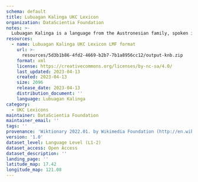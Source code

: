 ```yaml
---
schema: default
title: Lubuagan Kalinga UKC Lexicon
organization: DataScientia Foundation
notes: >-
  Lubuagan Kalinga is a language from the Austronesian family, spoken in Oceania. The UKC Lexicon of Lubuagan Kalinga is represented as a lexico-semantic network. It consists of words, word senses, synsets, as well as sense-level and synset-level relationships.
resources:
  - name: Lubuagan Kalinga UKC Lexicon LMF format
    url: >-
      resources/5d3b1b86-4fd2-4669-b2b7-7b1a8956cc12/output-knb.zip
    format: xml
    license: https://creativecommons.org/licenses/by-nc-sa/4.0/
    last_updated: 2023-04-13
    created: 2023-04-13
    size: 2096
    release_date: 2023-04-13
    distribution_document: ''
    language: Lubuagan Kalinga
category:
  - UKC Lexicons
maintainer: DataScientia Foundation
maintainer_email: ''
tags: ''
provenance: 'Wiktionary 2022.01. by Wikimedia Foundation (http://en.wiktionary.org); Princeton WordNet 2.1 by Princeton University (https://wordnet.princeton.edu)'
version: '1.0'
dataset_level: Language Level (L1-2)
dataset_access: Open Access
dataset_description: ''
landing_page: ''
latitude_map: 17.42
longitude_map: 121.08
---
```

